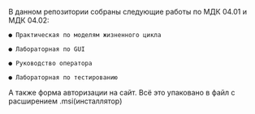В данном репозитории собраны следующие работы по МДК 04.01 и МДК 04.02:

    ● Практическая по моделям жизненного цикла 
  
    ● Лабораторная по GUI
  
    ● Руководство оператора
  
    ● Лабораторная по тестированию
  
А также форма авторизации на сайт. Всё это упаковано в файл с расширением .msi(инсталлятор)
